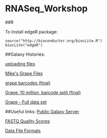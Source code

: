 RNASeq_Workshop
===============

##R

To Install edgeR package:

    source("http://bioconductor.org/biocLite.R")
    biocLite("edgeR")


##Galaxy Histories:

[uploading files](https://main.g2.bx.psu.edu/u/mfcovington/h/uploading-files)

[Mike's Grape Files](https://main.g2.bx.psu.edu/u/mfcovington/h/mikes-grape-files)

[grape barcodes (final)](https://main.g2.bx.psu.edu/u/mfcovington/h/grapebarcodesfinal)

[Grape: 10 million, barcode split (final)](https://main.g2.bx.psu.edu/u/amf1/h/7191210milsplit)

[Grape - Full data set](https://main.g2.bx.psu.edu/u/mfcovington/h/grape-mfc)

##Useful links:
[Public Galaxy Server](https://main.g2.bx.psu.edu/)

[FASTQ Quality Scores](http://en.wikipedia.org/wiki/FASTQ_format#Encoding)

[Data File Formats](http://genome.ucsc.edu/FAQ/FAQformat.html)

